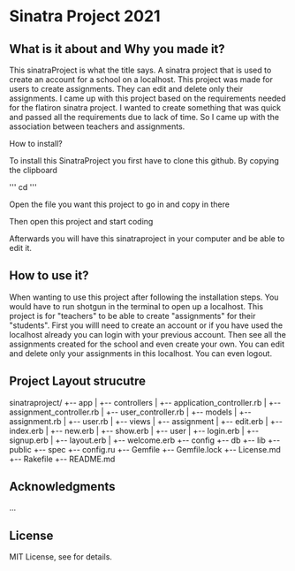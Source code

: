 # Sinatra Project 2021

## What is it about and Why you made it?

This sinatraProject is what the title says. A sinatra project that is used to create an account for a school on a localhost. This project was made for users to create assignments. They can edit and delete only their assignments. I came up with this project based on the requirements needed for the flatiron sinatra project. I wanted to create something that was quick and passed all the requirements due to lack of time. So I came up with the association between teachers and assignments. 

How to install?

To install this SinatraProject you first have to clone this github. By copying the clipboard

'''
cd 
'''
<insert the code for cloning this project> 

Open the file you want this project to go in and copy in there

<insert copying step on the terminal>

Then open this project and start coding

<insert cd sinatraproject>
<insert code . code> 

Afterwards you will have this sinatraproject in your computer and be able to edit it. 

## How to use it?

When wanting to use this project after following the installation steps. You would have to run shotgun in the terminal to open up a localhost. This project is for "teachers" to be able to create "assignments" for their "students". First you willl need to create an account or if you have used the localhost already you can login with your previous account. Then see all the assignments created for the school and even create your own. You can edit and delete only your assignments in this localhost. You can even logout. 

## Project Layout strucutre

sinatraproject/
+-- app
|   +-- controllers
|       +-- application_controller.rb
|       +-- assignment_controller.rb
|       +-- user_controller.rb
|   +-- models
|       +-- assignment.rb
|       +-- user.rb
|   +-- views
|       +-- assignment
|           +-- edit.erb
|           +-- index.erb
|           +-- new.erb
|           +-- show.erb
|       +-- user
|           +-- login.erb
|           +-- signup.erb
|       +-- layout.erb
|       +-- welcome.erb
+-- config
+-- db
+-- lib
+-- public
+-- spec
+-- config.ru
+-- Gemfile
+-- Gemfile.lock
+-- License.md
+-- Rakefile
+-- README.md

## Acknowledgments 

...

## License

MIT License, see <insert license link here> for details. 